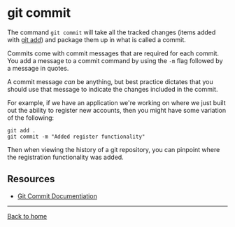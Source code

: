# git commit

The command `git commit` will take all the tracked changes (items added with [git add](./Add.md)) and package them up in what is called a commit. 

Commits come with commit messages that are required for each commit. You add a message to a commit command by using the `-m` flag followed by a message in quotes.

A commit message _can_ be anything, but best practice dictates that you should use that message to indicate the changes included in the commit.

For example, if we have an application we're working on where we just built out the ability to register new accounts, then you might have some variation of the following:

```
git add .
git commit -m "Added register functionality"
```

Then when viewing the history of a git repository, you can pinpoint where the registration functionality was added.
## Resources

- [Git Commit Documentiation](https://git-scm.com/docs/git-commit)

---

[Back to home](../README.md)